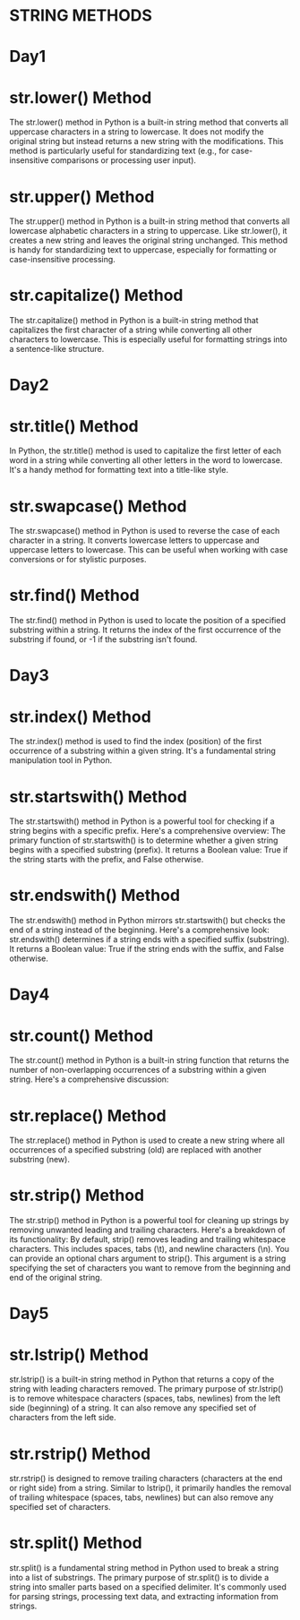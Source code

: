 # STRING METHODS

# Day1
# str.lower() Method
The str.lower() method in Python is a built-in string method that converts all uppercase characters in a string to lowercase. It does not modify the original string but instead returns a new string with the modifications. This method is particularly useful for standardizing text (e.g., for case-insensitive comparisons or processing user input).

# str.upper() Method
The str.upper() method in Python is a built-in string method that converts all lowercase alphabetic characters in a string to uppercase. Like str.lower(), it creates a new string and leaves the original string unchanged. This method is handy for standardizing text to uppercase, especially for formatting or case-insensitive processing.

# str.capitalize() Method
The str.capitalize() method in Python is a built-in string method that capitalizes the first character of a string while converting all other characters to lowercase. This is especially useful for formatting strings into a sentence-like structure.

# Day2
# str.title() Method
In Python, the str.title() method is used to capitalize the first letter of each word in a string while converting all other letters in the word to lowercase. It's a handy method for formatting text into a title-like style.

# str.swapcase() Method
The str.swapcase() method in Python is used to reverse the case of each character in a string. It converts lowercase letters to uppercase and uppercase letters to lowercase. This can be useful when working with case conversions or for stylistic purposes.

# str.find() Method
The str.find() method in Python is used to locate the position of a specified substring within a string. It returns the index of the first occurrence of the substring if found, or -1 if the substring isn't found.

# Day3
# str.index() Method
The str.index() method is used to find the index (position) of the first occurrence of a substring within a given string. It's a fundamental string manipulation tool in Python.

# str.startswith() Method
The str.startswith() method in Python is a powerful tool for checking if a string begins with a specific prefix. Here's a comprehensive overview:
The primary function of str.startswith() is to determine whether a given string begins with a specified substring (prefix).
It returns a Boolean value: True if the string starts with the prefix, and False otherwise.

# str.endswith() Method
The str.endswith() method in Python mirrors str.startswith() but checks the end of a string instead of the beginning. Here's a comprehensive look:
str.endswith() determines if a string ends with a specified suffix (substring).
It returns a Boolean value: True if the string ends with the suffix, and False otherwise.

# Day4
# str.count() Method
The str.count() method in Python is a built-in string function that returns the number of non-overlapping occurrences of a substring within a given string. Here's a comprehensive discussion:

# str.replace() Method
The str.replace() method in Python is used to create a new string where all occurrences of a specified substring (old) are replaced with another substring (new).

# str.strip() Method
The str.strip() method in Python is a powerful tool for cleaning up strings by removing unwanted leading and trailing characters. Here's a breakdown of its functionality:
By default, strip() removes leading and trailing whitespace characters. This includes spaces, tabs (\t), and newline characters (\n).
You can provide an optional chars argument to strip(). This argument is a string specifying the set of characters you want to remove from the beginning and end of the original string.

# Day5
# str.lstrip() Method
str.lstrip() is a built-in string method in Python that returns a copy of the string with leading characters removed.
The primary purpose of str.lstrip() is to remove whitespace characters (spaces, tabs, newlines) from the left side (beginning) of a string.
It can also remove any specified set of characters from the left side.

# str.rstrip() Method
str.rstrip() is designed to remove trailing characters (characters at the end or right side) from a string.
Similar to lstrip(), it primarily handles the removal of trailing whitespace (spaces, tabs, newlines) but can also remove any specified set of characters.

# str.split() Method
str.split() is a fundamental string method in Python used to break a string into a list of substrings.
The primary purpose of str.split() is to divide a string into smaller parts based on a specified delimiter.
It's commonly used for parsing strings, processing text data, and extracting information from strings.